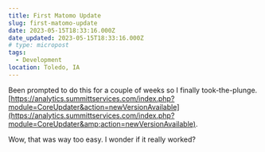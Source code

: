 ```yaml
---
title: First Matomo Update
slug: first-matomo-update
date: 2023-05-15T18:33:16.000Z
date_updated: 2023-05-15T18:33:16.000Z
# type: micropost
tags:
  - Development
location: Toledo, IA
---
```


Been prompted to do this for a couple of weeks so I finally took-the-plunge.  [https://analytics.summittservices.com/index.php?module=CoreUpdater&action=newVersionAvailable](https://analytics.summittservices.com/index.php?module=CoreUpdater&amp;action=newVersionAvailable).

Wow, that was way too easy.  I wonder if it really worked?
